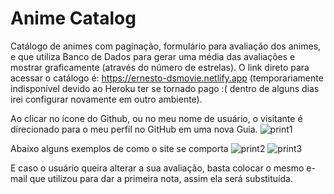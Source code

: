 # Anime Catalog

Catálogo de animes com paginação, formulário para avaliação dos animes, e que utiliza Banco de Dados para gerar uma média das avaliações e mostrar graficamente (através do número de estrelas).
O link direto para acessar o catálogo é: https://ernesto-dsmovie.netlify.app (temporariamente indisponível devido ao Heroku ter se tornado pago :( dentro de alguns dias irei configurar novamente em outro ambiente).

Ao clicar no ícone do Github, ou no meu nome de usuário, o visitante é direcionado para o meu perfil no GitHub em uma nova Guia.
![print1](https://user-images.githubusercontent.com/79682382/156274684-0cd10461-47c5-4fd7-86b8-2cb8d2727680.png)


Abaixo alguns exemplos de como o site se comporta
![print2](https://user-images.githubusercontent.com/79682382/156275464-3ca0349f-53d2-4c94-ae54-24d09c40d51e.png)
![print3](https://user-images.githubusercontent.com/79682382/156275545-21720f09-6a00-4626-a5e9-b3031fdc0e66.png)

E caso o usuário queira alterar a sua avaliação, basta colocar o mesmo e-mail que utilizou para dar a primeira nota, assim ela será substituída.
